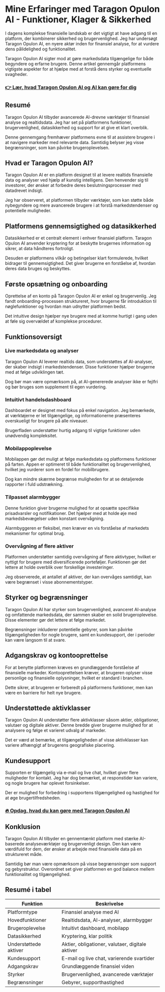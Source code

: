 # Mine Erfaringer med Taragon Opulon AI - Funktioner, Klager & Sikkerhed
 

I dagens komplekse finansielle landskab er det vigtigt at have adgang til en platform, der kombinerer sikkerhed og brugervenlighed. Jeg har undersøgt Taragon Opulon AI, en nyere aktør inden for finansiel analyse, for at vurdere dens pålidelighed og funktionalitet.

Taragon Opulon AI sigter mod at gøre markedsdata tilgængelige for både begyndere og erfarne brugere. Denne artikel gennemgår platformens vigtigste aspekter for at hjælpe med at forstå dens styrker og eventuelle svagheder.

### [👉 Lær, hvad Taragon Opulon AI og AI kan gøre for dig](https://tinyurl.com/28kylghs)
## Resumé

Taragon Opulon AI tilbyder avancerede AI-drevne værktøjer til finansiel analyse og realtidsdata. Jeg har set på platformens funktioner, brugervenlighed, datasikkerhed og support for at give et klart overblik.

Denne gennemgang fremhæver platformens evne til at assistere brugere i at navigere markeder med relevante data. Samtidig belyser jeg visse begrænsninger, som kan påvirke brugeroplevelsen.

## Hvad er Taragon Opulon AI?

Taragon Opulon AI er en platform designet til at levere realtids finansielle data og analyser ved hjælp af kunstig intelligens. Den henvender sig til investorer, der ønsker at forbedre deres beslutningsprocesser med datadrevet indsigt.

Jeg har observeret, at platformen tilbyder værktøjer, som kan støtte både nybegyndere og mere avancerede brugere i at forstå markedstendenser og potentielle muligheder.

## Platformens gennemsigtighed og datasikkerhed

Datasikkerhed er et centralt element i enhver finansiel platform. Taragon Opulon AI anvender kryptering for at beskytte brugernes information og sikrer, at data håndteres fortroligt.

Desuden er platformens vilkår og betingelser klart formulerede, hvilket bidrager til gennemsigtighed. Det giver brugerne en forståelse af, hvordan deres data bruges og beskyttes.

## Første opsætning og onboarding

Oprettelse af en konto på Taragon Opulon AI er enkel og brugervenlig. Jeg fandt onboarding-processen struktureret, hvor brugerne får introduktion til nøglefunktioner og hvordan man udnytter platformen bedst.

Det intuitive design hjælper nye brugere med at komme hurtigt i gang uden at føle sig overvældet af komplekse procedurer.

## Funktionsoversigt

### Live markedsdata og analyser

Taragon Opulon AI leverer realtids data, som understøttes af AI-analyser, der skaber indsigt i markedstendenser. Disse funktioner hjælper brugerne med at følge udviklingen tæt.

Dog bør man være opmærksom på, at AI-genererede analyser ikke er fejlfri og bør bruges som supplement til egen vurdering.

### Intuitivt handelsdashboard

Dashboardet er designet med fokus på enkel navigation. Jeg bemærkede, at værktøjerne er let tilgængelige, og informationerne præsenteres overskueligt for brugere på alle niveauer.

Brugerfladen understøtter hurtig adgang til vigtige funktioner uden unødvendig kompleksitet.

### Mobilappoplevelse

Mobilappen gør det muligt at følge markedsdata og platformens funktioner på farten. Appen er optimeret til både funktionalitet og brugervenlighed, hvilket jeg vurderer som en fordel for mobilbrugere.

Dog kan mindre skærme begrænse muligheden for at se detaljerede rapporter i fuld udstrækning.

### Tilpasset alarmbygger

Denne funktion giver brugerne mulighed for at opsætte specifikke prisadvarsler og notifikationer. Det hjælper med at holde øje med markedsbevægelser uden konstant overvågning.

Alarmbyggeren er fleksibel, men kræver en vis forståelse af markedets mekanismer for optimal brug.

### Overvågning af flere aktiver

Platformen understøtter samtidig overvågning af flere aktivtyper, hvilket er nyttigt for brugere med diversificerede porteføljer. Funktionen gør det lettere at holde overblik over forskellige investeringer.

Jeg observerede, at antallet af aktiver, der kan overvåges samtidigt, kan være begrænset i visse abonnementstyper.

## Styrker og begrænsninger

Taragon Opulon AI har styrker som brugervenlighed, avanceret AI-analyse og omfattende markedsdata, der sammen skaber en solid brugeroplevelse. Disse elementer gør det lettere at følge markedet.

Begrænsninger inkluderer potentielle gebyrer, som kan påvirke tilgængeligheden for nogle brugere, samt en kundesupport, der i perioder kan være langsom til at svare.

## Adgangskrav og kontooprettelse

For at benytte platformen kræves en grundlæggende forståelse af finansielle markeder. Kontooprettelsen kræver, at brugeren oplyser visse personlige og finansielle oplysninger, hvilket er standard i branchen.

Dette sikrer, at brugeren er forberedt på platformens funktioner, men kan være en barriere for helt nye brugere.

## Understøttede aktivklasser

Taragon Opulon AI understøtter flere aktivklasser såsom aktier, obligationer, valutaer og digitale aktiver. Denne bredde giver brugerne mulighed for at analysere og følge et varieret udvalg af markeder.

Det er værd at bemærke, at tilgængeligheden af visse aktivklasser kan variere afhængigt af brugerens geografiske placering.

## Kundesupport

Supporten er tilgængelig via e-mail og live chat, hvilket giver flere muligheder for kontakt. Jeg har dog bemærket, at responstider kan variere, og nogle brugere har oplevet forsinkelser.

Der er mulighed for forbedring i supportens tilgængelighed og hastighed for at øge brugertilfredsheden.

### [🔥 Opdag, hvad du kan gøre med Taragon Opulon AI](https://tinyurl.com/28kylghs)
## Konklusion

Taragon Opulon AI tilbyder en gennemtænkt platform med stærke AI-baserede analyseværktøjer og brugervenligt design. Den kan være værdifuld for dem, der ønsker at arbejde med finansielle data på en struktureret måde.

Samtidig bør man være opmærksom på visse begrænsninger som support og gebyrstruktur. Overordnet set giver platformen en god balance mellem funktionalitet og tilgængelighed.

## Resumé i tabel

| Funktion                   | Beskrivelse                                       |
|----------------------------|-------------------------------------------------|
| Platformtype               | Finansiel analyse med AI                          |
| Hovedfunktioner            | Realtidsdata, AI-analyser, alarmbygger           |
| Brugeroplevelse            | Intuitivt dashboard, mobilapp                     |
| Datasikkerhed              | Kryptering, klar politik                          |
| Understøttede aktiver      | Aktier, obligationer, valutaer, digitale aktiver |
| Kundesupport              | E-mail og live chat, varierende svartider        |
| Adgangskrav               | Grundlæggende finansiel viden                      |
| Styrker                   | Brugervenlighed, avancerede værktøjer             |
| Begrænsninger             | Gebyrer, supporthastighed                         |